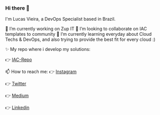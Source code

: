 ### Hi there 👋

I'm Lucas Vieira, a DevOps Specialist based in Brazil.

🔭 I’m currently working on Zup IT
🤔 I’m looking to collaborate on IAC templates to community
🌱 I’m currently learning everyday about Cloud Techs & DevOps, and also trying to provide the best fit for every cloud :)

✨ My repo where i develop my solutions:

👉 [IAC-Repo](https://github.com/lucasp0r/lucasp0r-iac-public.git)

📫 How to reach me: 
👉 [Instagram](https://instragram.com/lucasp0r)

👉 [Twitter](https://twitter.com/lucasp0rV2)

👉 [Medium](https://lucasmarcelinovieira.medium.com/)

👉 [Linkedin](https://www.linkedin.com/in/lucasvieirap0r/)



<!--
**lucasp0r/lucasp0r** is a ✨ _special_ ✨ repository because its `README.md` (this file) appears on your GitHub profile.

Here are some ideas to get you started:

- 🔭 I’m currently working on ...
- 🌱 I’m currently learning ...
- 👯 I’m looking to collaborate on ...
- 🤔 I’m looking for help with ...
- 💬 Ask me about ...
- 📫 How to reach me: ...
- 😄 Pronouns: ...
- ⚡ Fun fact: ...
-->

